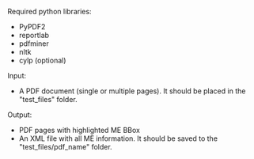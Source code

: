 Required python libraries:
- PyPDF2
- reportlab
- pdfminer
- nltk
- cylp (optional)

Input:
- A PDF document (single or multiple pages). It should be placed in the "test_files" folder.

Output:
- PDF pages with highlighted ME BBox
- An XML file with all ME information. It should be saved to the "test_files/pdf_name" folder.
